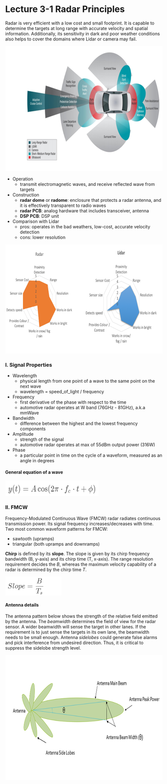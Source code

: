 # Lecture 3-1 Radar Principles

Radar is very efficient with a low cost and small footprint. It is capable to determine the targets at long range with accurate velocity and spatial information. Additionally, its sensitivity in dark and poor weather conditions also helps to cover the domains where Lidar or camera may fail.

<img src="media/radar-sensor-on-av.png" width="800" height="400" />

- Operation
    * transmit electromagnetic waves, and receive reflected wave from targets
- Construction
    * **radar dome** or **radome**: enclosure that protects a radar antenna, and it is effectively transparent to radio waves
    * **radar PCB**: analog hardware that includes transceiver, antenna
    * **DSP PCB**: DSP unit
- Comparison with Lidar
    * pros: operates in the bad weathers, low-cost, accurate velocity detection
    * cons: lower resolution

<img src="media/radar-vs-lidar.png" width="800" height="350" />



### I. Signal Properties

- Wavelength
    * physical length from one point of a wave to the same point on the next wave
    * wavelength = speed_of_light / frequency
- Frequency
    * first derivative of the phase with respect to the time
    * automotive radar operates at W band (76GHz - 81GHz), a.k.a mmWave
- Bandwidth
    * difference between the highest and the lowest frequency components
- Amplitude
    * strength of the signal
    * automotive radar operates at max of 55dBm output power (316W)
- Phase
    * a particular point in time on the cycle of a waveform, measured as an angle in degrees

#### General equation of a wave

<img src="media/general-equation-a-wave.png" width="300" height="50" />



### II. FMCW

Frequency-Modulated Continuous Wave (FMCW) radar radiates continuous transmission power. Its signal frequency increases/decreases with time. Two most common waveform patterns for FMCW:
- sawtooth (upramps)
- triangular (both upramps and downramps)

**Chirp** is defined by its **slope**. The slope is given by its chirp frequency bandwidth (B, y-axis) and its chirp time (T, x-axis). The range resolution requirement decides the *B*, whereas the maximum velocity capability of a radar is determined by the chirp time *T*.

<img src="media/fmcw-slope.png" width="180" height="60" />

#### Antenna details

The antenna pattern below shows the strength of the relative field emitted by the antenna. The *beamwidth* determines the field of view for the radar sensor. A wider beamwidth will sense the target in other lanes. If the requirement is to just sense the targets in its own lane, the beamwidth needs to be small enough. Antenna *sidelobes* could generate false alarms and pick interference from undesired direction. Thus, it is critical to suppress the sidelobe strength level.

<img src="media/antenna-pattern.png" width="800" height="400" />